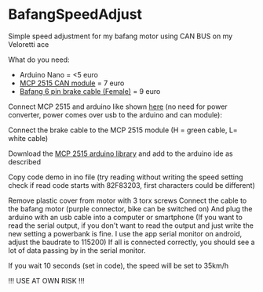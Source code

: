 # BafangSpeedAdjust

Simple speed adjustment for my bafang motor using CAN BUS on my Veloretti ace

What do you need:

- Arduino Nano = <5 euro
- [MCP 2515 CAN module](https://www.amazon.nl/gp/product/B07MY2D7TW/) = 7 euro
- [Bafang 6 pin brake cable (Female)](https://www.aliexpress.com/item/1005004128109927.html) = 9 euro

Connect MCP 2515 and arduino like shown [here](https://github.com/autowp/arduino-mcp2515) (no need for power converter, power comes over usb to the arduino and can module):

Connect the brake cable to the MCP 2515 module (H = green cable, L= white cable)

Download the [MCP 2515 arduino library](https://github.com/autowp/arduino-mcp2515) and add to the arduino ide as described

Copy code demo in ino file (try reading without writing the speed setting check if read code starts with 82F83203, first characters could be different)

Remove plastic cover from motor with 3 torx screws
Connect the cable to the bafang motor (purple connector, bike can be switched on)
And plug the arduino with an usb cable into a computer or smartphone (If you want to read the serial output, if you don't want to read the output and just write the new setting a powerbank is fine. I use the app serial monitor on android, adjust the baudrate to 115200)
If all is connected correctly, you should see a lot of data passing by in the serial monitor.

If you wait 10 seconds (set in code), the speed will be set to 35km/h

!!! USE AT OWN RISK !!!
